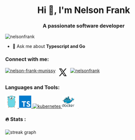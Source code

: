 <h1 align="center">Hi 👋, I'm Nelson Frank</h1>
<h3 align="center">A passionate software developer </h3>

<p align="left"> <img src="https://komarev.com/ghpvc/?username=nelsonfrank&label=Profile%20views&color=0e75b6&style=flat" alt="nelsonfrank" /> </p>

- 💬 Ask me about **Typescript and Go**

<h3 align="left">Connect with me:</h3>
<p align="left" style="display: flex; gap:4px; align-item: center;">
<a href="https://linkedin.com/in/nelson-frank-munissy" target="_blank"><img align="center" src="./assets/images/" alt="nelson-frank-munissy" height="30" width="40" /></a>
<a href="https://x.com/nelsonfr_" target="_blank"><img align="center" src="./assets/images/x-com.svg" alt="nelsonfrank" height="30" width="40" /></a>
<a href="https://www.youtube.com/@nelsonfrank" target="_blank"><img align="center" src="https://raw.githubusercontent.com/rahuldkjain/github-profile-readme-generator/master/src/images/icons/Social/youtube.svg" alt="nelsonfrank" height="30" width="40" /></a>
</p>

<h3 align="left">Languages and Tools:</h3>
<p align="left">  <a href="https://golang.org" target="_blank" rel="noreferrer"> <img src="https://raw.githubusercontent.com/devicons/devicon/master/icons/go/go-original.svg" alt="go" width="40" height="40"/> </a>  <a href="https://www.typescriptlang.org/" target="_blank" rel="noreferrer"> <img src="https://raw.githubusercontent.com/devicons/devicon/master/icons/typescript/typescript-original.svg" alt="typescript" width="40" height="40"/> </a> <a href="https://kubernetes.io" target="_blank" rel="noreferrer"> <img src="https://www.vectorlogo.zone/logos/kubernetes/kubernetes-icon.svg" alt="kubernetes" width="40" height="40"/> </a> <a href="https://www.docker.com/" target="_blank" rel="noreferrer"> <img src="https://raw.githubusercontent.com/devicons/devicon/master/icons/docker/docker-original-wordmark.svg" alt="docker" width="40" height="40"/> </a> </p>



###

<h3 align="left">🔥   Stats :</h3>

###

<div align="left">
  <img src="https://streak-stats.demolab.com?user=nelsonfrank&locale=en&mode=daily&theme=dark&hide_border=false&border_radius=5&order=3" height="220" alt="streak graph"  />
</div>

###
